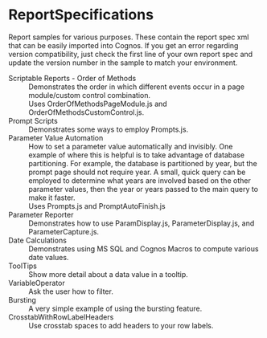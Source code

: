 # ReportSpecifications
Report samples for various purposes.  These contain the report spec xml that can be easily imported into Cognos.  If you get an error regarding version compatibility, just check the first line of your own report spec and update the version number in the sample to match your environment.


<dl>
  <dt>Scriptable Reports - Order of Methods</dt>
  <dd>Demonstrates the order in which different events occur in a page module/custom control combination.<br />Uses OrderOfMethodsPageModule.js and OrderOfMethodsCustomControl.js.</dd>
  
  <dt>Prompt Scripts</dt>
  <dd>Demonstrates some ways to employ Prompts.js.</dd>
  
  <dt>Parameter Value Automation</dt>
  <dd>How to set a parameter value automatically and invisibly.  One example of where this is helpful is to take advantage of database partitioning.  For example, the database is partitioned by year, but the prompt page should not require year.  A small, quick query can be employed to determine what years are involved based on the other parameter values, then the year or years passed to the main query to make it faster.<br />Uses Prompts.js and PromptAutoFinish.js</dd>
  
  <dt>Parameter Reporter</dt>
  <dd>Demonstrates how to use ParamDisplay.js, ParameterDisplay.js, and ParameterCapture.js.</dd>
  
  <dt>Date Calculations</dt>
  <dd>Demonstrates using MS SQL and Cognos Macros to compute various date values.</dd>
  
  <dt>ToolTips</dt>
  <dd>Show more detail about a data value in a tooltip.</dd>
  
  <dt>VariableOperator</dt>
  <dd>Ask the user how to filter.</dd>
  
  <dt>Bursting</dt>
  <dd>A very simple example of using the bursting feature.</dd>
  
  <dt>CrosstabWithRowLabelHeaders</dt>
  <dd>Use crosstab spaces to add headers to your row labels.</dd>
</dl>
